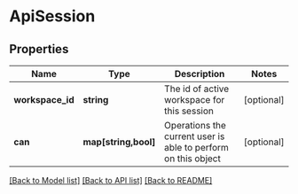 # ApiSession

## Properties
Name | Type | Description | Notes
------------ | ------------- | ------------- | -------------
**workspace_id** | **string** | The id of active workspace for this session | [optional] 
**can** | **map[string,bool]** | Operations the current user is able to perform on this object | [optional] 

[[Back to Model list]](../README.md#documentation-for-models) [[Back to API list]](../README.md#documentation-for-api-endpoints) [[Back to README]](../README.md)


